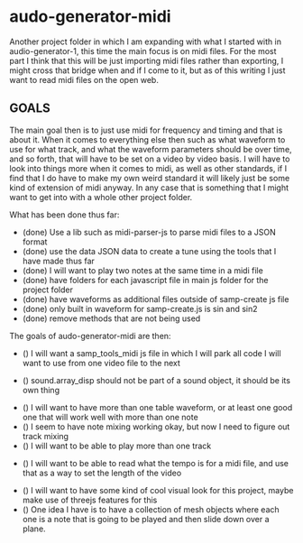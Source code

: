 # audo-generator-midi

Another project folder in which I am expanding with what I started with in audio-generator-1, this time the main focus is on midi files. For the most part I think that this will be just importing midi files rather than exporting, I might cross that bridge when and if I come to it, but as of this writing I just want to read midi files on the open web.

## GOALS

The main goal then is to just use midi for frequency and timing and that is about it. When it comes to everything else then such as what waveform to use for what track, and what the waveform parameters should be over time, and so forth, that will have to be set on a video by video basis. I will have to look into things more when it comes to midi, as well as other standards, if I find that I do have to make my own weird standard it will likely just be some kind of extension of midi anyway. In any case that is something that I might want to get into with a whole other project folder.

What has been done thus far:

* (done) Use a lib such as midi-parser-js to parse midi files to a JSON format
* (done) use the data JSON data to create a tune using the tools that I have made thus far
* (done) I will want to play two notes at the same time in a midi file
* (done) have folders for each javascript file in main js folder for the project folder
* (done) have waveforms as additional files outside of samp-create js file
* (done) only built in waveform for samp-create.js is sin and sin2
* (done) remove methods that are not being used

The goals of audo-generator-midi are then:

<!-- samp-tools-midi js file -->
* () I will want a samp\_tools_midi js file in which I will park all code I will want to use from one video file to the next

<!-- disp-array js file -->
* () sound.array\_disp should not be part of a sound object, it should be its own thing

<!-- tracks, tables, mixing -->
* () I will want to have more than one table waveform, or at least one good one that will work well with more than one note
* () I seem to have note mixing working okay, but now I need to figure out track mixing
* () I will want to be able to play more than one track

<!-- temo -->
* () I will want to be able to read what the tempo is for a midi file, and use that as a way to set the length of the video

<!-- vishual look -->
* () I will want to have some kind of cool visual look for this project, maybe make use of threejs features for this
* () One idea I have is to have a collection of mesh objects where each one is a note that is going to be played and then slide down over a plane.